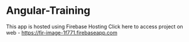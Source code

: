 # Angular-Training

This app is hosted using Firebase Hosting
Click here to access project on web - https://fir-image-1f771.firebaseapp.com

